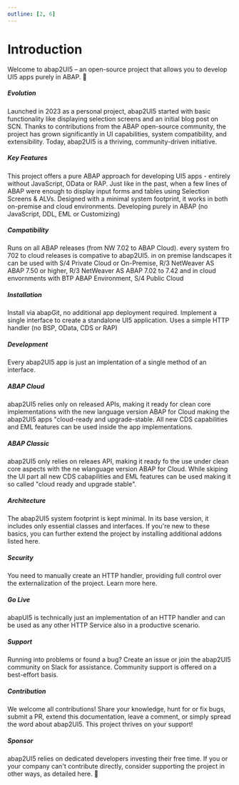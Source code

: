 ```yaml
---
outline: [2, 6]
---
```

# Introduction

Welcome to abap2UI5 – an open-source project that allows you to develop UI5 apps purely in ABAP. 🦖

##### Evolution
Launched in 2023 as a personal project, abap2UI5 started with basic functionality like displaying selection screens and an initial blog post on SCN. Thanks to contributions from the ABAP open-source community, the project has grown significantly in UI capabilities, system compatibility, and extensibility. Today, abap2UI5 is a thriving, community-driven initiative.

##### Key Features
This project offers a pure ABAP approach for developing UI5 apps - entirely without JavaScript, OData or RAP. Just like in the past, when a few lines of ABAP were enough to display input forms and tables using Selection Screens & ALVs. Designed with a minimal system footprint, it works in both on-premise and cloud environments. Developing purely in ABAP (no JavaScript, DDL, EML or Customizing)

##### Compatibility
Runs on all ABAP releases (from NW 7.02 to ABAP Cloud). every system fro 702 to cloud releases is compative to abap2UI5. in on premise landscapes it can be used with S/4 Private Cloud or On-Premise, R/3 NetWeaver AS ABAP 7.50 or higher, R/3 NetWeaver AS ABAP 7.02 to 7.42  and in cloud envornments with BTP ABAP Environment, S/4 Public Cloud

##### Installation
Install via abapGit, no additional app deployment required. Implement a single interface to create a standalone UI5 application. Uses a simple HTTP handler (no BSP, OData, CDS or RAP)

##### Development
Every abap2UI5 app is just an implentation of a single method of an interface.

##### ABAP Cloud
abap2UI5 relies only on released APIs, making it ready for clean core implementations with the new language version ABAP for Cloud making the abap2UI5 apps "cloud-ready and upgrade-stable. All new CDS capabilities and EML features can be used inside the app implementations.

##### ABAP Classic
abap2UI5 only relies on releaes API, making it ready fo the use under clean core aspects with the ne wlanguage version ABAP for Cloud. While skiping the UI part all new CDS cabapilities and EML features can be used making it so called "cloud ready and upgrade stable".

##### Architecture
The abap2UI5 system footprint is kept minimal. In its base version, it includes only essential classes and interfaces.  If you're new to these basics, you can further extend the project by installing additional addons listed here.

##### Security
You need to manually create an HTTP handler, providing full control over the externalization of the project. Learn more here.

##### Go Live
abapUI5 is technically just an implementation of an HTTP handler and can be used as any other HTTP Service also in a productive scenario.

##### Support
Running into problems or found a bug? Create an issue or join the abap2UI5 community on Slack for assistance. Community support is offered on a best-effort basis.

##### Contribution
We welcome all contributions! Share your knowledge, hunt for or fix bugs, submit a PR, extend this documentation, leave a comment, or simply spread the word about abap2UI5. This project thrives on your support!

##### Sponsor
abap2UI5 relies on dedicated developers investing their free time. If you or your company can't contribute directly, consider supporting the project in other ways, as detailed here. 🙏